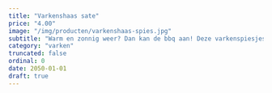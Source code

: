 ```yaml
---
title: "Varkenshaas sate"
price: "4.00"
image: "/img/producten/varkenshaas-spies.jpg"
subtitle: "Warm en zonnig weer? Dan kan de bbq aan! Deze varkenspiesjes zijn precies wat je nodig hebt voor op de bbq of grill. Heerlijk mals van smaak en gecombineerd met paprika en ui."
category: "varken"
truncated: false
ordinal: 0
date: 2050-01-01
draft: true
---
```

